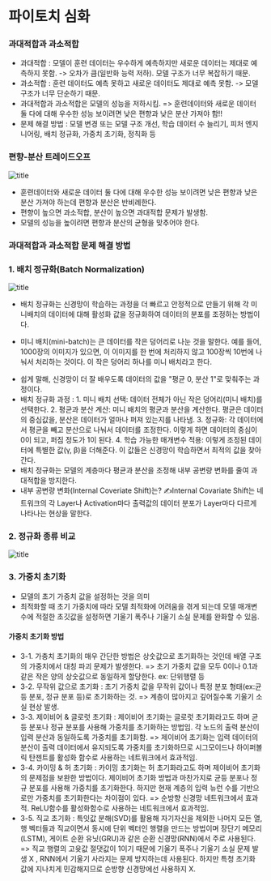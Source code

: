 # 파이토치 심화
### 과대적합과 과소적합
- 과대적합 : 모델이 훈련 데이터는 우수하게 예측하지만 새로운 데이터는 제대로 예측하지 못함. -> 오차가 큼(일반화 능력 저하). 모델 구조가 너무 복잡하기 때문.
- 과소적합 : 훈련 데이터도 예측 못하고 새로운 데이터도 제대로 예측 못함.  -> 모델 구조가 너무 단순하기 때문.
- 과대적합과 과소적합은 모델의 성능을 저하시킴. => 훈련데이터와 새로운 데이터 둘 다에 대해 우수한 성능 보이려면 낮은 편향과 낮은 분산 가져야 함!!
- 문제 해결 방법 : 모델 변경 또는 모델 구조 개선, 학습 데이터 수 늘리기, 피처 엔지니어링, 배치 정규화, 가중치 초기화, 정칙화  등
  
### 편향-분산 트레이드오프
![title](https://blog.kakaocdn.net/dn/bT2iuZ/btqyg76Nl3T/kPpkJ8zKTDzefTF7dTX2dK/img.png)  
  - 훈련데이터와 새로운 데이터 둘 다에 대해 우수한 성능 보이려면 낮은 편향과 낮은 분산 가져야 하는데 편향과 분산은 반비례한다.
  - 편향이 높으면 과소적합, 분산이 높으면 과대적합 문제가 발생함.
  - 모델의 성능을 높이려면 편향과 분산의 균형을 맞추어야 한다.

### 과대적합과 과소적합 문제 해결 방법 
### 1. 배치 정규화(Batch Normalization)
![title](https://i.ytimg.com/vi/zwGcVrdyCBg/hq720.jpg?sqp=-oaymwE7CK4FEIIDSFryq4qpAy0IARUAAAAAGAElAADIQj0AgKJD8AEB-AG-B4AC0AWKAgwIABABGGUgYyhYMA8=&rs=AOn4CLBFj7HnhVu_uHEh03zZtmEKndZl-Q)   
- 배치 정규화는 신경망이 학습하는 과정을 더 빠르고 안정적으로 만들기 위해 각 미니배치의 데이터에 대해 활성화 값을 정규화하여 데이터의 분포를 조정하는 방법이다.
 *  미니 배치(mini-batch)는 큰 데이터를 작은 덩어리로 나눈 것을 말한다. 예를 들어, 1000장의 이미지가 있으면, 이 이미지를 한 번에 처리하지 않고 100장씩 10번에 나눠서 처리하는 것이다. 이 작은 덩어리 하나를 미니 배치라고 한다.
- 쉽게 말해, 신경망이 더 잘 배우도록 데이터의 값을 "평균 0, 분산 1"로 맞춰주는 과정이다.
- 배치 정규화 과정 : 1. 미니 배치 선택: 데이터 전체가 아닌 작은 덩어리(미니 배치)를 선택한다. 2. 평균과 분산 계산: 미니 배치의 평균과 분산을 계산한다. 평균은 데이터의 중심값을, 분산은 데이터가 얼마나 퍼져 있는지를 나타냄. 3. 정규화: 각 데이터에서 평균을 빼고 분산으로 나눠서 데이터를 조정한다. 이렇게 하면 데이터의 중심이 0이 되고, 퍼짐 정도가 1이 된다. 4. 학습 가능한 매개변수 적용: 이렇게 조정된 데이터에 특별한 값(γ, β)을 더해준다. 이 값들은 신경망이 학습하면서 최적의 값을 찾아간다.
- 배치 정규화는 모델의 계층마다 평균과 분산을 조정해 내부 공변량 변화를 줄여 과대적합을 방지한다.
- 내부 공변량 변화(Internal Coveriate Shift)는? ✍️Internal Covariate Shift는 네트워크의 각 Layer나 Activation마다 출력값의 데이터 분포가 Layer마다 다르게 나타나는 현상을 말한다.


### 2. 정규화 종류 비교
![title](https://velog.velcdn.com/images/euisuk-chung/post/43cb32ac-32b0-4c8d-8196-552850ab11d1/image.png)   

### 3. 가중치 초기화
- 모델의 초기 가중치 값을 설정하는 것을 의미
- 최적화할 때 초기 가중치에 따라 모델 최적화에 어려움을 겪게 되는데 모델 매개변수에 적절한 초깃값을 설정하면 기울기 폭주나 기울기 소실 문제를 완화할 수 있음.
#### 가중치 초기화 방법
- 3-1. 가충치 초기화의 매우 간단한 방법은 상숫값으로 초기화하는 것인데 배열 구조의 가중치에서 대칭 파괴 문제가 발생한다. => 초기 가중치 값을 모두 0이나 0.1과 같은 작은 양의 상숫값으로 동일하게 할당한다. ex: 단위행렬 등<br>   
- 3-2. 무작위 값으로 초기화 : 초기 가중치 값을 무작위 값이나 특정 분포 형태(ex:균등 분포, 정규 분포 등)로 초기화하는 것. => 계층이 많아지고 깊어질수록 기울기 소실 현상 발생.<br>   
- 3-3. 제이비어 & 글로럿 초기화 : 제이비어 초기화는 글로럿 초기화라고도 하며 균등 분포나 정규 분포를 사용해 가중치를 초기화하는 방법임. 각 노드의 출력 분산이 입력 분산과 동일하도록 가중치를 초기화함. => 제이비어 초기화는 입력 데이터의 분산이 출력 데이터에서 유지되도록 가중치를 초기화하므로 시그모이드나 하이퍼볼릭 탄젠트를 활성화 함수로 사용하는 네트워크에서 효과적임.<br>   
- 3-4. 카이밍 & 허 초기화 : 카이밍 초기화는 허 초기화라고도 하며 제이비어 초기화의 문제점을 보완한 방법이다. 제이비어 초기화 방법과 마찬가지로 균등 분포나 정규 분포를 사용해 가중치를 초기화한다. 하지만 현재 계층의 입력 뉴런 수를 기반으로만 가중치를 초기화한다는 차이점이 있다. => 순방향 신경망 네트워크에서 효과적. ReLU함수를 활성화함수로 사용하는 네트워크에서 효과적임.
- 3-5. 직교 초기화 : 특잇값 분해(SVD)를 활용해 자기자신을 제외한 나머지 모든 열,행 벡터들과 직교이면서 동시에 단위 벡터인 행렬을 만드는 방법이며 장단기 메모리(LSTM), 게이트 순환 유닛(GRU)과 같은 순환 신경망(RNN)에서 주로 사용된다. => 직교 행렬의 고윳값 절댓값이 1이기 때문에 기울기 폭주나 기울기 소실 문제 발생 X , RNN에서 기울기 사라지는 문제 방지하는데 사용된다. 하지만 특청 초기화 값에 지나치게 민감해지므로 순방향 신경망에선 사용하지 X.
